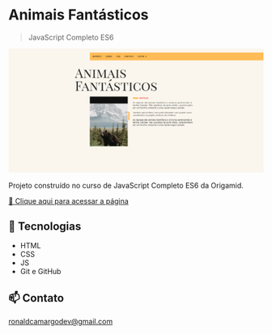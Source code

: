 # Animais Fantásticos

> JavaScript Completo ES6

![preview](./preview/preview.png)

Projeto construído no curso de JavaScript Completo ES6 da Origamid.

[🔗 Clique aqui para acessar a página](https://ronald-ca.github.io/animais-fantastios-javascript/)

## 📌 Tecnologias

- HTML
- CSS
- JS
- Git e GitHub

## 📫 Contato

ronaldcamargodev@gmail.com
